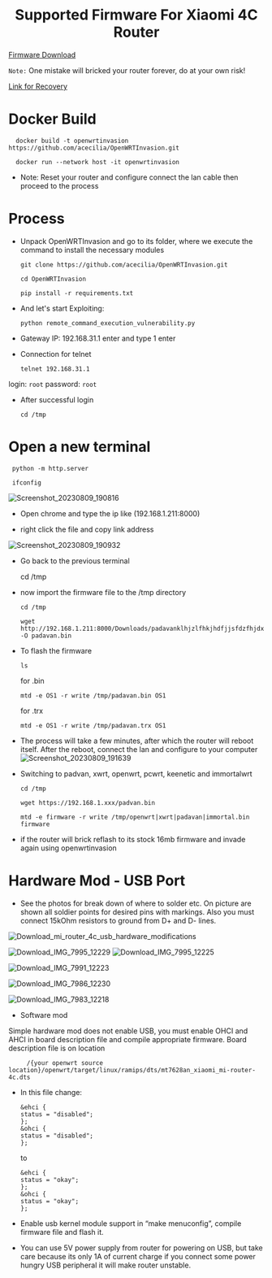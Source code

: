 # <h1 align="center"> Supported Firmware For Xiaomi 4C Router </h1>

[Firmware Download](https://github.com/xiv3r/Xiaomi-Router-4C-Firmwares/releases/tag/v1)

`Note:` One mistake will bricked your router forever, do at your own risk!

[Link for Recovery](https://github.com/xiv3r/Xiaomi-Router-4C-CH341A-flasher)
  

# Docker Build

      docker build -t openwrtinvasion https://github.com/acecilia/OpenWRTInvasion.git
   
      docker run --network host -it openwrtinvasion


- Note: Reset your router and configure connect the lan cable then proceed to the process
 

# Process

- Unpack OpenWRTInvasion and go to its folder, where we execute the command to install the necessary modules

      git clone https://github.com/acecilia/OpenWRTInvasion.git

      cd OpenWRTInvasion

      pip install -r requirements.txt

- And let's start Exploiting:
        
      python remote_command_execution_vulnerability.py

- Gateway IP: 192.168.31.1 enter and type 1 enter


- Connection for telnet
  
      telnet 192.168.31.1

login: `root` password: `root`

- After successful login
    
      cd /tmp

# Open a new terminal

     python -m http.server

     ifconfig

![Screenshot_20230809_190816](https://github.com/xiv3r/Xiaomi-Router-4C-Firmwares/assets/117867334/0455d982-643c-443d-b995-3c25fd956a4d)

- Open chrome and type the ip like (192.168.1.211:8000)

- right click the file and copy link address

![Screenshot_20230809_190932](https://github.com/xiv3r/Xiaomi-Router-4C-Firmwares/assets/117867334/9e490cf6-0626-47f0-b8e4-5cfc6493c559)

- Go back to the previous terminal

  cd /tmp
  
- now import the firmware file to the /tmp directory

      cd /tmp
  
      wget http://192.168.1.211:8000/Downloads/padavanklhjzlfhkjhdfjjsfdzfhjdxf.trx -O padavan.bin
 
- To flash the firmware

      ls

  for .bin
  
      mtd -e OS1 -r write /tmp/padavan.bin OS1

  for .trx

      mtd -e OS1 -r write /tmp/padavan.trx OS1
  
- The process will take a few minutes, after which the router will reboot itself. After the reboot, connect the lan and configure to your computer
![Screenshot_20230809_191639](https://github.com/xiv3r/Xiaomi-Router-4C-Firmwares/assets/117867334/335052dd-a7c4-4cb3-a03f-59b397f9bdb5)

- Switching to padvan, xwrt, openwrt, pcwrt, keenetic and immortalwrt

      cd /tmp

      wget https://192.168.1.xxx/padvan.bin
  
      mtd -e firmware -r write /tmp/openwrt|xwrt|padavan|immortal.bin firmware

- if the router will brick reflash to its stock 16mb firmware and invade again using openwrtinvasion

# Hardware Mod - USB Port

- See the photos for break down of where to solder etc. On picture are shown all soldier points for desired pins with markings. Also you must connect 15kOhm resistors to ground from D+ and D- lines.

![Download_mi_router_4c_usb_hardware_modifications](https://github.com/xiv3r/Xiaomi-Router-4C-Firmwares/assets/117867334/810a6404-0b83-47c2-829d-39629a64d1ca)

![Download_IMG_7995_12229](https://github.com/xiv3r/Xiaomi-Router-4C-Firmwares/assets/117867334/abdbfab0-59f9-473e-8d81-dce1699c161a)
![Download_IMG_7995_12225](https://github.com/xiv3r/Xiaomi-Router-4C-Firmwares/assets/117867334/ce678749-24d0-4cba-b57e-d34201118090)

![Download_IMG_7991_12223](https://github.com/xiv3r/Xiaomi-Router-4C-Firmwares/assets/117867334/89a233f3-cba0-4407-b28f-360a7052ea49)

![Download_IMG_7986_12230](https://github.com/xiv3r/Xiaomi-Router-4C-Firmwares/assets/117867334/19b0fcae-9a39-410c-832f-01a63738da2e)

![Download_IMG_7983_12218](https://github.com/xiv3r/Xiaomi-Router-4C-Firmwares/assets/117867334/93d2aaa8-3beb-44f8-83dc-580a7915c0aa)

- Software mod

Simple hardware mod does not enable USB, you must enable OHCI and AHCI in board description file and compile appropriate firmware. Board description file is on location

         /{your openwrt source location}/openwrt/target/linux/ramips/dts/mt7628an_xiaomi_mi-router-4c.dts

- In this file change:

      &ehci {
	  status = "disabled";
      };
      &ohci {
	  status = "disabled";
      };

  to

      &ehci {
      status = "okay";
      };
      &ohci {
      status = "okay";
      };

- Enable usb kernel module support in “make menuconfig”, compile firmware file and flash it.

- You can use 5V power supply from router for powering on USB, but take care because its only 1A of current charge if you connect some power hungry USB peripheral it will make router unstable.

